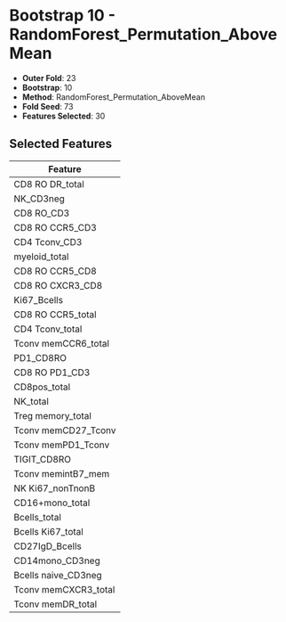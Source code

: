 # Bootstrap 10 - RandomForest_Permutation_AboveMean

- **Outer Fold**: 23
- **Bootstrap**: 10
- **Method**: RandomForest_Permutation_AboveMean
- **Fold Seed**: 73
- **Features Selected**: 30

## Selected Features

| Feature |
|---------|
| CD8 RO DR_total |
| NK_CD3neg |
| CD8 RO_CD3 |
| CD8 RO CCR5_CD3 |
| CD4 Tconv_CD3 |
| myeloid_total |
| CD8 RO CCR5_CD8 |
| CD8 RO CXCR3_CD8 |
| Ki67_Bcells |
| CD8 RO CCR5_total |
| CD4 Tconv_total |
| Tconv memCCR6_total |
| PD1_CD8RO |
| CD8 RO PD1_CD3 |
| CD8pos_total |
| NK_total |
| Treg memory_total |
| Tconv memCD27_Tconv |
| Tconv memPD1_Tconv |
| TIGIT_CD8RO |
| Tconv memintB7_mem |
| NK Ki67_nonTnonB |
| CD16+mono_total |
| Bcells_total |
| Bcells Ki67_total |
| CD27IgD_Bcells |
| CD14mono_CD3neg |
| Bcells naive_CD3neg |
| Tconv memCXCR3_total |
| Tconv memDR_total |
